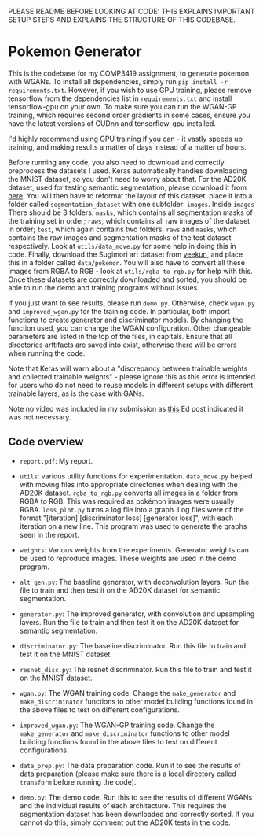 PLEASE README BEFORE LOOKING AT CODE: THIS EXPLAINS IMPORTANT SETUP STEPS AND EXPLAINS THE STRUCTURE OF THIS CODEBASE.

# Pokemon Generator

This is the codebase for my COMP3419 assignment, to generate pokemon with WGANs. To install all dependencies, simply run ```pip install -r requirements.txt```. However, if you wish to use GPU training, please remove tensorflow from the dependencies list in ```requirements.txt``` and install tensorflow-gpu on your own. To make sure you can run the WGAN-GP training, which requires second order gradients in some cases, ensure you have the latest versions of CUDnn and tensorflow-gpu installed.

I'd highly recommend using GPU training if you can - it vastly speeds up training, and making results a matter of days instead of a matter of hours.

Before running any code, you also need to download and correctly preprocess the datasets I used. Keras automatically handles downloading the MNIST dataset, so you don't need to worry about that. For the AD20K dataset, used for testing semantic segmentation, please download it from [here](https://groups.csail.mit.edu/vision/datasets/ADE20K/). You will then have to reformat the layout of this dataset: place it into a folder called ```segmentation_dataset``` with one subfolder: ```images```. Inside ```images``` There should be 3 folders: ```masks```, which contains all segmentation masks of the training set in order; ```raws```, which contains all raw images of the dataset in order; ```test```, which again contains two folders,  ```raws``` and ```masks```, which contains the raw images and segmentation masks of the test dataset respectively. Look at ```utils/data_move.py``` for some help in doing this in code. Finally, download the Sugimori art dataset from [veekun](https://veekun.com/static/pokedex/downloads/pokemon-sugimori.tar.gz), and place this in a folder called ```data/pokemon```. You will also have to convert all these images from RGBA to RGB - look at ```utils/rgba_to_rgb.py``` for help with this. Once these datasets are correctly downloaded and sorted, you should be able to run the demo and training programs without issues.

If you just want to see results, please run ```demo.py```. Otherwise, check ```wgan.py``` and ```improved_wgan.py``` for the training code. In particular, both import functions to create generator and discriminator models. By changing the function used, you can change the WGAN configuration. Other changeable parameters are listed in the top of the files, in capitals. Ensure that all directories arftifacts are saved into exist, otherwise there will be errors when running the code.

Note that Keras will warn about a "discrepancy between trainable weights and collected trainable weights" - please ignore this as this error is intended for users who do not need to reuse models in different setups with different trainable layers, as is the case with GANs.

Note no video was included in my submission as [this](https://edstem.org/courses/2893/discussion/111135) Ed post indicated it was not necessary.

## Code overview

- ```report.pdf```: My report.

- ```utils```: various utility functions for experimentation. ```data_move.py``` helped with moving files into appropriate directories when dealing with the AD20K dataset. ```rgba_to_rgb.py``` converts all images in a folder from RGBA to RGB. This was required as pokémon images were usually RGBA. ```loss_plot.py``` turns a log file into a graph. Log files were of the format "[iteration] [discriminator loss] [generator loss]", with each iteration on a new line. This program was used to generate the graphs seen in the report.

- ```weights```: Various weights from the experiments. Generator weights can be used to reproduce images. These weights are used in the demo program.

- ```alt_gen.py```: The baseline generator, with deconvolution layers. Run the file to train and then test it on the AD20K dataset for semantic segmentation.

- ```generator.py```: The improved generator, with convolution and upsampling layers. Run the file to train and then test it on the AD20K dataset for semantic segmentation.

- ```discriminator.py```: The baseline discriminator. Run this file to train and test it on the MNIST dataset.

- ```resnet_disc.py```: The resnet discriminator. Run this file to train and test it on the MNIST dataset.

- ```wgan.py```: The WGAN training code. Change the ```make_generator``` and ```make_discriminator``` functions to other model building functions found in the above files to test on different configurations.

- ```improved_wgan.py```: The WGAN-GP training code. Change the ```make_generator``` and ```make_discriminator``` functions to other model building functions found in the above files to test on different configurations.

- ```data_prep.py```: The data preparation code. Run it to see the results of data preparation (please make sure there is a local directory called ```transform``` before running the code).

- ```demo.py```: The demo code. Run this to see the results of different WGANs and the individual results of each architecture. This requires the segmentation dataset has been downloaded and correctly sorted. If you cannot do this, simply comment out the AD20K tests in the code.